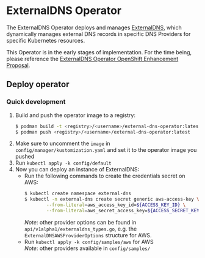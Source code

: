 # ExternalDNS Operator

The ExternalDNS Operator deploys and manages [ExternalDNS](https://github.com/kubernetes-sigs/external-dns), which dynamically manages
external DNS records in specific DNS Providers for specific Kubernetes resources.

This Operator is in the early stages of implementation. For the time being, please reference the
[ExternalDNS Operator OpenShift Enhancement Proposal](https://github.com/openshift/enhancements/pull/786).

## Deploy operator

### Quick development
1. Build and push the operator image to a registry:
   ```sh
   $ podman build -t <registry>/<username>/external-dns-operator:latest -f Dockerfile .
   $ podman push <registry>/<username>/external-dns-operator:latest
   ```
2. Make sure to uncomment the `image` in `config/manager/kustomization.yaml` and set it to the operator image you pushed
3. Run `kubectl apply -k config/default`
4. Now you can deploy an instance of ExternalDNS:
    * Run the following commands to create the credentials secret on AWS:
        ```bash
        $ kubectl create namespace external-dns
        $ kubectl -n external-dns create secret generic aws-access-key \
                --from-literal=aws_access_key_id=${ACCESS_KEY_ID} \
                --from-literal=aws_secret_access_key=${ACCESS_SECRET_KEY}
        ```
        *Note*: other provider options can be found in `api/v1alpha1/externaldns_types.go`, e.g. the `ExternalDNSAWSProviderOptions` structure for AWS.
    * Run `kubectl apply -k config/samples/aws` for AWS    
        *Note*: other providers available in `config/samples/`
